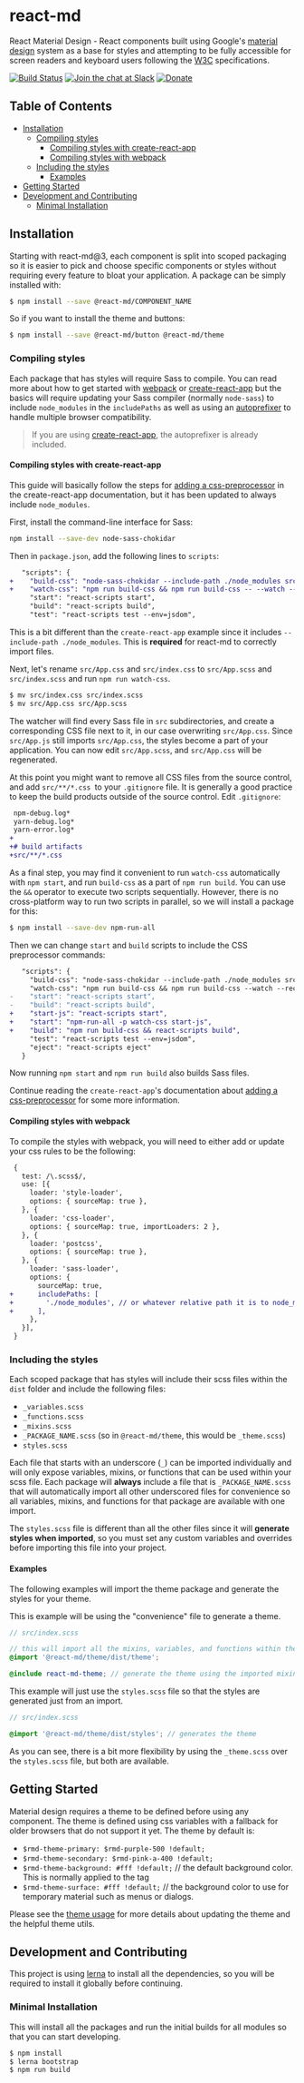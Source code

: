 # react-md
React Material Design - React components built using Google's [material design](https://material.io/) system as a base for styles
and attempting to be fully accessible for screen readers and keyboard users following the [W3C](https://www.w3.org/) specifications.

[![Build Status](https://travis-ci.org/mlaursen/react-md.svg?branch=master)](https://travis-ci.org/mlaursen/react-md)
[![Join the chat at Slack](https://react-md.herokuapp.com/badge.svg)](https://react-md.herokuapp.com) [![Donate](https://img.shields.io/badge/donate-paypal-blue.svg?style=flat-square)](https://paypal.me/mlaursen03)

<!-- TOC_START -->
## Table of Contents
- [Installation](#installation)
  * [Compiling styles](#compiling-styles)
    + [Compiling styles with create-react-app](#compiling-styles-with-create-react-app)
    + [Compiling styles with webpack](#compiling-styles-with-webpack)
  * [Including the styles](#including-the-styles)
    + [Examples](#examples)
- [Getting Started](#getting-started)
- [Development and Contributing](#development-and-contributing)
  * [Minimal Installation](#minimal-installation)
<!-- TOC_END -->


## Installation
Starting with react-md@3, each component is split into scoped packaging so it is easier to pick and choose specific components or styles
without requiring every feature to bloat your application. A package can be simply installed with:

```sh
$ npm install --save @react-md/COMPONENT_NAME
```

So if you want to install the theme and buttons:

```sh
$ npm install --save @react-md/button @react-md/theme
```

### Compiling styles
Each package that has styles will require Sass to compile. You can read more about how to get started with [webpack](#compiling-styles-with-webpack) or [create-react-app](#compiling-styles-with-cra) but the basics will
require updating your Sass compiler (normally `node-sass`) to include `node_modules` in the `includePaths` as well as using an [autoprefixer](https://github.com/postcss/autoprefixer) to handle multiple browser compatibility.

> If you are using [create-react-app](https://github.com/facebook/create-react-app), the autoprefixer is already included.

#### Compiling styles with create-react-app
This guide will basically follow the steps for [adding a css-preprocessor](#adding-a-css-preprocessor-sass-less-etc) in the create-react-app documentation, but it has been updated to always include `node_modules`.

First, install the command-line interface for Sass:

```sh
npm install --save-dev node-sass-chokidar
```

Then in `package.json`, add the following lines to `scripts`:

```diff
   "scripts": {
+    "build-css": "node-sass-chokidar --include-path ./node_modules src/ -o src/",
+    "watch-css": "npm run build-css && npm run build-css -- --watch --recursive",
     "start": "react-scripts start",
     "build": "react-scripts build",
     "test": "react-scripts test --env=jsdom",
```

This is a bit different than the `create-react-app` example since it includes `--include-path ./node_modules`. This is **required** for react-md to correctly import files.

Next, let's rename `src/App.css` and `src/index.css` to `src/App.scss` and `src/index.scss` and run `npm run watch-css`.

```sh
$ mv src/index.css src/index.scss
$ mv src/App.css src/App.scss
```

The watcher will find every Sass file in `src` subdirectories, and create a corresponding CSS file next to it, in our case
overwriting `src/App.css`. Since `src/App.js` still imports `src/App.css`, the styles become a part of your application.
You can now edit `src/App.scss`, and `src/App.css` will be regenerated.

At this point you might want to remove all CSS files from the source control, and add `src/**/*.css `to your `.gitignore` file.
It is generally a good practice to keep the build products outside of the source control. Edit `.gitignore`:

```diff
 npm-debug.log*
 yarn-debug.log*
 yarn-error.log*
+
+# build artifacts
+src/**/*.css
```

As a final step, you may find it convenient to run `watch-css` automatically with `npm start`, and run `build-css` as a part of
`npm run build`. You can use the `&&` operator to execute two scripts sequentially. However, there is no cross-platform way to
run two scripts in parallel, so we will install a package for this:

```sh
$ npm install --save-dev npm-run-all
```

Then we can change `start` and `build` scripts to include the CSS preprocessor commands:

```diff
   "scripts": {
     "build-css": "node-sass-chokidar --include-path ./node_modules src/ -o src/",
     "watch-css": "npm run build-css && npm run build-css --watch --recursive",
-    "start": "react-scripts start",
-    "build": "react-scripts build",
+    "start-js": "react-scripts start",
+    "start": "npm-run-all -p watch-css start-js",
+    "build": "npm run build-css && react-scripts build",
     "test": "react-scripts test --env=jsdom",
     "eject": "react-scripts eject"
   }
```

Now running `npm start` and `npm run build` also builds Sass files.

Continue reading the `create-react-app`'s documentation about [adding a css-preprocessor](#adding-a-css-preprocessor-sass-less-etc) for some more information.

#### Compiling styles with webpack
To compile the styles with webpack, you will need to either add or update your css rules to be the following:

```diff
 {
   test: /\.scss$/,
   use: [{
     loader: 'style-loader',
     options: { sourceMap: true },
   }, {
     loader: 'css-loader',
     options: { sourceMap: true, importLoaders: 2 },
   }, {
     loader: 'postcss',
     options: { sourceMap: true },
   }, {
     loader: 'sass-loader',
     options: {
       sourceMap: true,
+      includePaths: [
+        './node_modules', // or whatever relative path it is to node_modules
+      ],
     },
   }],
 }
```

### Including the styles
Each scoped package that has styles will include their scss files within the `dist` folder and include the following files:
- `_variables.scss`
- `_functions.scss`
- `_mixins.scss`
- `_PACKAGE_NAME.scss` (so in `@react-md/theme`, this would be `_theme.scss`)
- `styles.scss`

Each file that starts with an underscore (`_`) can be imported individually and will only expose variables, mixins, or functions that can be used
within your scss file. Each package will **always** include a file that is `_PACKAGE_NAME.scss` that will automatically import all other underscored
files for convenience so all variables, mixins, and functions for that package are available with one import.

The `styles.scss` file is different than all the other files since it will **generate styles when imported**, so you must set any custom variables and
overrides before importing this file into your project.

#### Examples
The following examples will import the theme package and generate the styles for your theme.

This is example will be using the "convenience" file to generate a theme.

```scss
// src/index.scss

// this will import all the mixins, variables, and functions within the theme package so you can use them
@import '@react-md/theme/dist/theme';

@include react-md-theme; // generate the theme using the imported mixin.
```


This example will just use the `styles.scss` file so that the styles are generated just from an import.

```scss
// src/index.scss

@import '@react-md/theme/dist/styles'; // generates the theme
```

As you can see, there is a bit more flexibility by using the `_theme.scss` over the `styles.scss` file, but both are available.

## Getting Started
Material design requires a theme to be defined before using any component. The theme is defined using css variables with a fallback for older browsers that
do not support it yet.  The theme by default is:
- `$rmd-theme-primary: $rmd-purple-500 !default;`
- `$rmd-theme-secondary: $rmd-pink-a-400 !default;`
- `$rmd-theme-background: #fff !default;` // the default background color. This is normally applied to the <html> tag
- `$rmd-theme-surface: #fff !default;` // the background color to use for temporary material such as menus or dialogs.

Please see the [theme usage](packages/theme/README.md#usage) for more details about updating the theme and the helpful theme
utils.

## Development and Contributing
This project is using [lerna](https://github.com/lerna/lerna) to install all the dependencies, so you will be required to install it globally before continuing.

### Minimal Installation
This will install all the packages and run the initial builds for all modules so that you can start developing.

```sh
$ npm install
$ lerna bootstrap
$ npm run build
```
